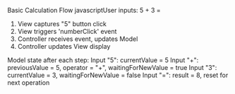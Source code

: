 Basic Calculation Flow
javascriptUser inputs: 5 + 3 =
1. View captures "5" button click
2. View triggers 'numberClick' event
3. Controller receives event, updates Model
4. Controller updates View display

Model state after each step:
Input "5": currentValue = 5
Input "+": previousValue = 5, operator = "+", waitingForNewValue = true
Input "3": currentValue = 3, waitingForNewValue = false
Input "=": result = 8, reset for next operation